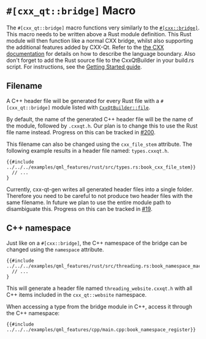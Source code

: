<!--
SPDX-FileCopyrightText: 2021 Klarälvdalens Datakonsult AB, a KDAB Group company <info@kdab.com>
SPDX-FileContributor: Andrew Hayzen <andrew.hayzen@kdab.com>

SPDX-License-Identifier: MIT OR Apache-2.0
-->

# `#[cxx_qt::bridge]` Macro

The `#[cxx_qt::bridge]` macro functions very similarly to the [`#[cxx::bridge]`](https://docs.rs/cxx/latest/cxx/attr.bridge.html). This macro needs to be written above a Rust module definition.
This Rust module will then function like a normal CXX bridge, whilst also supporting the additional features added by CXX-Qt. Refer to the [the CXX documentation](https://cxx.rs/) for details on how to describe the language boundary.
Also don't forget to add the Rust source file to the CxxQtBuilder in your build.rs script.
For instructions, see the [Getting Started guide](../getting-started/5-cmake-integration.md).

## Filename
A C++ header file will be generated for every Rust file with a `#[cxx_qt::bridge]` module listed with [`CxxQtBuilder::file`](https://docs.rs/cxx-qt-build/latest/cxx_qt_build/struct.CxxQtBuilder.html#method.file).

By default, the name of the generated C++ header file will be the name of the module, followed by `.cxxqt.h`.
Our plan is to change this to use the Rust file name instead. Progress on this can be tracked in [#200](https://github.com/KDAB/cxx-qt/pull/200).

This filename can also be changed using the `cxx_file_stem` attribute.
The following example results in a header file named: `types.cxxqt.h`.
``` rust, ignore
{{#include ../../../examples/qml_features/rust/src/types.rs:book_cxx_file_stem}}
  // ...
}
```

Currently, cxx-qt-gen writes all generated header files into a single folder.
Therefore you need to be careful to not produce two header files with the same filename.
In future we plan to use the entire module path to disambiguate this.
Progress on this can be tracked in [#19](https://github.com/KDAB/cxx-qt/issues/19).

## C++ namespace
Just like on a `#[cxx::bridge]`, the C++ namespace of the bridge can be changed using the `namespace` attribute.

```rust,ignore,noplayground
{{#include ../../../examples/qml_features/rust/src/threading.rs:book_namespace_macro}}
  // ...
}
```
This will generate a header file named `threading_website.cxxqt.h` with all C++ items included in the `cxx_qt::website` namespace.

When accessing a type from the bridge module in C++, access it through the C++ namespace:
```rust,ignore,noplayground
{{#include ../../../examples/qml_features/cpp/main.cpp:book_namespace_register}}
```
